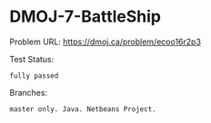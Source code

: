# DMOJ-7-BattleShip

Problem URL:
  https://dmoj.ca/problem/ecoo16r2p3

Test Status:

    fully passed
  
Branches:

    master only. Java. Netbeans Project.
  

